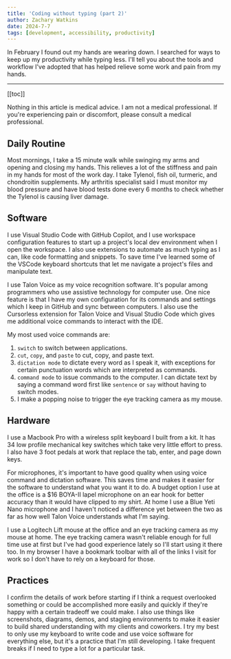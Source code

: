 ```yaml
---
title: 'Coding without typing (part 2)'
author: Zachary Watkins
date: 2024-7-7
tags: [development, accessibility, productivity]
---
```


In February I found out my hands are wearing down. I searched for ways to keep up my productivity while typing less. I'll tell you about the tools and workflow I've adopted that has helped relieve some work and pain from my hands.

---

[[toc]]

Nothing in this article is medical advice. I am not a medical professional. If you're experiencing pain or discomfort, please consult a medical professional.

## Daily Routine

Most mornings, I take a 15 minute walk while swinging my arms and opening and closing my hands. This relieves a lot of the stiffness and pain in my hands for most of the work day. I take Tylenol, fish oil, turmeric, and chondroitin supplements. My arthritis specialist said I must monitor my blood pressure and have blood tests done every 6 months to check whether the Tylenol is causing liver damage.

## Software

I use Visual Studio Code with GitHub Copilot, and I use workspace configuration features to start up a project's local dev environment when I open the workspace. I also use extensions to automate as much typing as I can, like code formatting and snippets. To save time I've learned some of the VSCode keyboard shortcuts that let me navigate a project's files and manipulate text.

I use Talon Voice as my voice recognition software. It's popular among programmers who use assistive technology for computer use. One nice feature is that I have my own configuration for its commands and settings which I keep in GitHub and sync between computers. I also use the Cursorless extension for Talon Voice and Visual Studio Code which gives me additional voice commands to interact with the IDE.

My most used voice commands are:

1. `switch` to switch between applications.
2. `cut`, `copy`, and `paste` to cut, copy, and paste text.
3. `dictation mode` to dictate every word as I speak it, with exceptions for certain punctuation words which are interpreted as commands.
4. `command mode` to issue commands to the computer. I can dictate text by saying a command word first like `sentence` or `say` without having to switch modes.
5. I make a popping noise to trigger the eye tracking camera as my mouse.

## Hardware

I use a Macbook Pro with a wireless split keyboard I built from a kit. It has 34 low profile mechanical key switches which take very little effort to press. I also have 3 foot pedals at work that replace the tab, enter, and page down keys.

For microphones, it's important to have good quality when using voice command and dictation software. This saves time and makes it easier for the software to understand what you want it to do. A budget option I use at the office is a $16 BOYA-II lapel microphone on an ear hook for better accuracy than it would have clipped to my shirt. At home I use a Blue Yeti Nano microphone and I haven't noticed a difference yet between the two as far as how well Talon Voice understands what I'm saying.

I use a Logitech Lift mouse at the office and an eye tracking camera as my mouse at home. The eye tracking camera wasn't reliable enough for full time use at first but I've had good experience lately so I'll start using it there too. In my browser I have a bookmark toolbar with all of the links I visit for work so I don't have to rely on a keyboard for those.

## Practices

I confirm the details of work before starting if I think a request overlooked something or could be accomplished more easily and quickly if they're happy with a certain tradeoff we could make. I also use things like screenshots, diagrams, demos, and staging environments to make it easier to build shared understanding with my clients and coworkers. I try my best to only use my keyboard to write code and use voice software for everything else, but it's a practice that I'm still developing. I take frequent breaks if I need to type a lot for a particular task.
